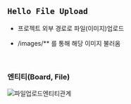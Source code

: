## ```Hello File Upload```

- 프로젝트 외부 경로로 파일(이미지)업로드 

- /images/** 를 통해 해당 이미지 불러옴



<br>


### 엔티티(Board, File)



![파일업로드엔티티관계](https://user-images.githubusercontent.com/68090443/133971182-4d0957b9-622d-4412-b0ee-9ab838a99353.PNG)
